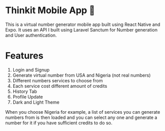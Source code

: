 # Thinkit Mobile App 👋

This is a virtual number generator mobile app built using React Native and Expo. It uses an API I built using Laravel Sanctum for Number generation and User authentication.

# Features

1. Login and Signup
2. Generate virtual number from USA and Nigeria (not real numbers)
3. Different numbers services to choose from
4. Each service cost different amount of credits
5. History Tab
6. Profile Update
7. Dark and Light Theme

When you choose Nigeria for example, a list of services you can generate numbers from is then loaded and you can select any one and generate a number for it if you have sufficient credits to do so.

